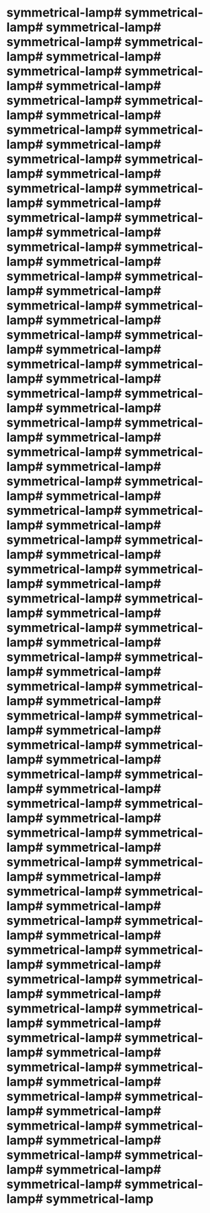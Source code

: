 # symmetrical-lamp# symmetrical-lamp# symmetrical-lamp# symmetrical-lamp# symmetrical-lamp# symmetrical-lamp# symmetrical-lamp# symmetrical-lamp# symmetrical-lamp# symmetrical-lamp# symmetrical-lamp# symmetrical-lamp# symmetrical-lamp# symmetrical-lamp# symmetrical-lamp# symmetrical-lamp# symmetrical-lamp# symmetrical-lamp# symmetrical-lamp# symmetrical-lamp# symmetrical-lamp# symmetrical-lamp# symmetrical-lamp# symmetrical-lamp# symmetrical-lamp# symmetrical-lamp# symmetrical-lamp# symmetrical-lamp# symmetrical-lamp# symmetrical-lamp# symmetrical-lamp# symmetrical-lamp# symmetrical-lamp# symmetrical-lamp# symmetrical-lamp# symmetrical-lamp# symmetrical-lamp# symmetrical-lamp# symmetrical-lamp# symmetrical-lamp# symmetrical-lamp# symmetrical-lamp# symmetrical-lamp# symmetrical-lamp# symmetrical-lamp# symmetrical-lamp# symmetrical-lamp# symmetrical-lamp# symmetrical-lamp# symmetrical-lamp# symmetrical-lamp# symmetrical-lamp# symmetrical-lamp# symmetrical-lamp# symmetrical-lamp# symmetrical-lamp# symmetrical-lamp# symmetrical-lamp# symmetrical-lamp# symmetrical-lamp# symmetrical-lamp# symmetrical-lamp# symmetrical-lamp# symmetrical-lamp# symmetrical-lamp# symmetrical-lamp# symmetrical-lamp# symmetrical-lamp# symmetrical-lamp# symmetrical-lamp# symmetrical-lamp# symmetrical-lamp# symmetrical-lamp# symmetrical-lamp# symmetrical-lamp# symmetrical-lamp# symmetrical-lamp# symmetrical-lamp# symmetrical-lamp# symmetrical-lamp# symmetrical-lamp# symmetrical-lamp# symmetrical-lamp# symmetrical-lamp# symmetrical-lamp# symmetrical-lamp# symmetrical-lamp# symmetrical-lamp# symmetrical-lamp# symmetrical-lamp# symmetrical-lamp# symmetrical-lamp# symmetrical-lamp# symmetrical-lamp# symmetrical-lamp# symmetrical-lamp# symmetrical-lamp# symmetrical-lamp# symmetrical-lamp# symmetrical-lamp# symmetrical-lamp# symmetrical-lamp# symmetrical-lamp# symmetrical-lamp# symmetrical-lamp# symmetrical-lamp# symmetrical-lamp# symmetrical-lamp# symmetrical-lamp# symmetrical-lamp# symmetrical-lamp# symmetrical-lamp# symmetrical-lamp# symmetrical-lamp# symmetrical-lamp# symmetrical-lamp# symmetrical-lamp# symmetrical-lamp# symmetrical-lamp# symmetrical-lamp# symmetrical-lamp# symmetrical-lamp# symmetrical-lamp